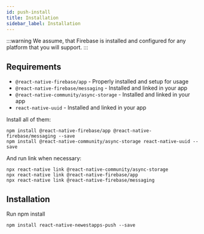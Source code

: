 ```yaml
---
id: push-install
title: Installation
sidebar_label: Installation
---
```


:::warning
We assume, that Firebase is installed and configured for any platform that you will support.
:::

## Requirements

- `@react-native-firebase/app` - Properly installed and setup for usage
- `@react-native-firebase/messaging` - Installed and linked in your app
- `@react-native-community/async-storage` - Installed and linked in your app
- `react-native-uuid` - Installed and linked in your app

Install all of them:

```
npm install @react-native-firebase/app @react-native-firebase/messaging --save
npm install @react-native-community/async-storage react-native-uuid --save
```

And run link when necessary:

```
npx react-native link @react-native-community/async-storage
npx react-native link @react-native-firebase/app
npx react-native link @react-native-firebase/messaging
```

## Installation

Run npm install

```
npm install react-native-newestapps-push --save
```
